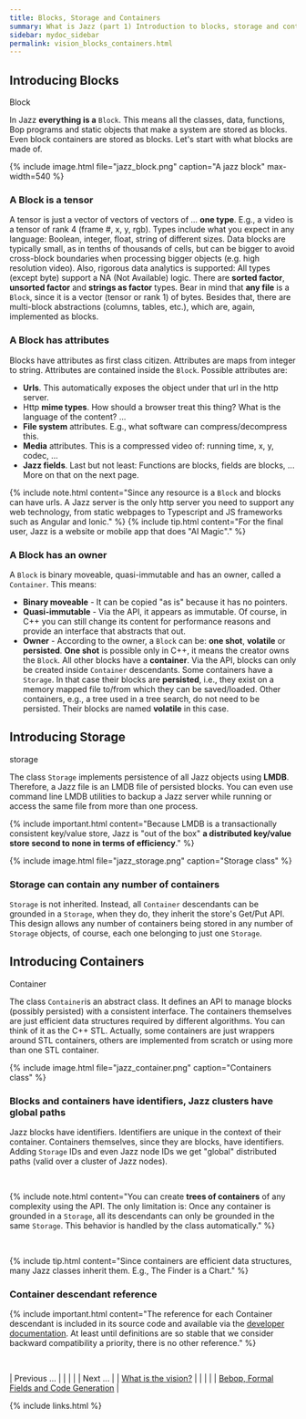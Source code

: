 ```yaml
---
title: Blocks, Storage and Containers
summary: What is Jazz (part 1) Introduction to blocks, storage and containers. These classes are the basement for the "Jazz Magic".
sidebar: mydoc_sidebar
permalink: vision_blocks_containers.html
---
```


## Introducing Blocks

<span class="label label-info">Block</span>

In Jazz **everything is a** `Block`. This means all the classes, data, functions, Bop programs and static objects that make a system are
stored as blocks. Even block containers are stored as blocks. Let's start with what blocks are made of.

{% include image.html file="jazz_block.png" caption="A jazz block" max-width=540 %}

### A Block is a tensor

A tensor is just a vector of vectors of vectors of ... **one type**. E.g., a video is a tensor of rank 4 (frame #, x, y, rgb). Types
include what you expect in any language: Boolean, integer, float, string of different sizes. Data blocks are typically small, as
in tenths of thousands of cells, but can be bigger to avoid cross-block boundaries when processing bigger objects (e.g. high resolution
video). Also, rigorous data analytics is supported: All types (except byte) support a NA (Not Available) logic. There are **sorted factor**,
**unsorted factor** and **strings as factor** types. Bear in mind that **any file** is a `Block`, since it is a vector (tensor or rank 1)
of bytes. Besides that, there are multi-block abstractions (columns, tables, etc.), which are, again, implemented as blocks.

### A Block has attributes

Blocks have attributes as first class citizen. Attributes are maps from integer to string. Attributes are contained inside the
`Block`. Possible attributes are:

* **Urls**. This automatically exposes the object under that url in the http server.
* Http **mime types**. How should a browser treat this thing? What is the language of the content? ...
* **File system** attributes. E.g., what software can compress/decompress this.
* **Media** attributes. This is a compressed video of: running time, x, y, codec, ...
* **Jazz fields**. Last but not least: Functions are blocks, fields are blocks, ... More on that on the next page.

{% include note.html content="Since any resource is a `Block` and blocks can have urls. A Jazz server is the only http server you need
to support any web technology, from static webpages to Typescript and JS frameworks such as Angular and Ionic." %}
{% include tip.html content="For the final user, Jazz is a website or mobile app that does \"AI Magic\"." %}

### A Block has an owner

A `Block` is binary moveable, quasi-immutable and has an owner, called a `Container`.
This means:

* **Binary moveable** - It can be copied "as is" because it has no pointers.
* **Quasi-immutable** - Via the API, it appears as immutable. Of course, in C++ you can still change its content for performance reasons
and provide an interface that abstracts that out.
* **Owner** - According to the owner, a `Block` can be: **one shot**, **volatile** or **persisted**. **One shot** is possible only in C++,
it means the creator owns the `Block`. All other blocks have a **container**. Via the API, blocks can only be created inside `Container`
descendants. Some containers have a `Storage`. In that case their blocks are **persisted**, i.e., they exist on a memory mapped file
to/from which they can be saved/loaded. Other containers, e.g., a tree used in a tree search, do not need to be persisted. Their blocks are
named **volatile** in this case.


## Introducing Storage

<span class="label label-info">storage</span>

The class `Storage` implements persistence of all Jazz objects using **LMDB**. Therefore, a Jazz file is an LMDB file of persisted blocks.
You can even use command line LMDB utilities to backup a Jazz server while running or access the same file from more than one process.

{% include important.html content="Because LMDB is a transactionally consistent key/value store, Jazz is \"out of the box\" **a distributed
key/value store second to none in terms of efficiency**." %}

{% include image.html file="jazz_storage.png" caption="Storage class" %}

### Storage can contain any number of containers

`Storage` is not inherited. Instead, all `Container` descendants can be grounded in a `Storage`, when they do, they inherit the store's
Get/Put API. This design allows any number of containers being stored in any number of `Storage` objects, of course, each one belonging
to just one `Storage`.


## Introducing Containers

<span class="label label-info">Container</span>

The class `Container`is an abstract class. It defines an API to manage blocks (possibly persisted) with a consistent interface. The
containers themselves are just efficient data structures required by different algorithms. You can think of it as the C++ STL. Actually,
some containers are just wrappers around STL containers, others are implemented from scratch or using more than one STL container.

{% include image.html file="jazz_container.png" caption="Containers class" %}

### Blocks and containers have identifiers, Jazz clusters have global paths

Jazz blocks have identifiers. Identifiers are unique in the context of their container. Containers themselves, since they are blocks, have
identifiers. Adding `Storage` IDs and even Jazz node IDs we get "global" distributed paths (valid over a cluster of Jazz nodes).

<br/>

{% include note.html content="You can create **trees of containers** of any complexity using the API. The only limitation is: Once any
container is grounded in a `Storage`, all its descendants can only be grounded in the same `Storage`. This behavior is handled by the class
automatically." %}

<br/>

{% include tip.html content="Since containers are efficient data structures, many Jazz classes inherit them. E.g.,
The Finder is a Chart." %}

### Container descendant reference

{% include important.html content="The reference for each Container descendant is included in its source code and available via the
[developer documentation](/develop/). At least until definitions are so stable that we consider backward compatibility a priority, there
is no other reference." %}

<br/>

| <span class="label label-default">Previous ...</span> | | | | | <span class="label label-info">Next ...</span> |
| [What is the vision?](vision_intro_page.html) | | | | | [Bebop, Formal Fields and Code Generation](vision_bop_fields_contexts.html) |

{% include links.html %}

